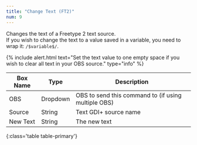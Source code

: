 ```yaml
---
title: "Change Text (FT2)"
num: 9
---
```

Changes the text of a Freetype 2 text source.\
If you wish to change the text to a value saved in a variable, you need to wrap it: `/$variable$/`.

{% include alert.html text="Set the text value to one empty space if you wish to clear all text in your OBS source." type="info" %} 

| Box Name | Type | Description | 
|-------|--------|--------
|OBS|Dropdown|OBS to send this command to (if using multiple OBS)|
|Source	|String	| Text GDI+ source name
|New Text	|String	| The new text
{:class='table table-primary'}










